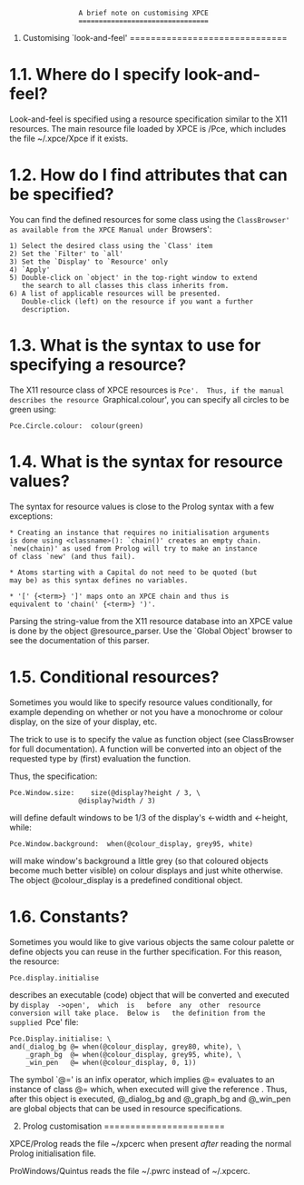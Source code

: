                      A brief note on customising XPCE
                     ================================

1. Customising `look-and-feel'
==============================

1.1.  Where do I specify look-and-feel?
=======================================

Look-and-feel is specified using a resource specification similar to the
X11 resources. The main resource file   loaded by XPCE is <pcehome>/Pce,
which includes the file ~/.xpce/Xpce if it exists. 


1.2.  How do I find attributes that can be specified?
=====================================================

You  can  find  the  defined  resources    for   some  class  using  the
`ClassBrowser' as available from the XPCE Manual under `Browsers':

	1) Select the desired class using the `Class' item
	2) Set the `Filter' to `all'
	3) Set the `Display' to `Resource' only
	4) `Apply'
	5) Double-click on `object' in the top-right window to extend
	   the search to all classes this class inherits from.
	6) A list of applicable resources will be presented.
	   Double-click (left) on the resource if you want a further
	   description.

1.3.  What is the syntax to use for specifying a resource?
==========================================================

The X11 resource class of XPCE resources  is `Pce'.  Thus, if the manual
describes the resource `Graphical.colour', you   can specify all circles
to be green using:

	Pce.Circle.colour:	colour(green)

1.4.  What is the syntax for resource values?
=============================================

The syntax for resource values is close to the Prolog syntax with a few
exceptions:

	* Creating an instance that requires no initialisation arguments
	is done using <classname>(): `chain()' creates an empty chain.
	`new(chain)' as used from Prolog will try to make an instance
	of class `new' (and thus fail).

	* Atoms starting with a Capital do not need to be quoted (but
	may be) as this syntax defines no variables.

	* '[' {<term>} ']' maps onto an XPCE chain and thus is
	equivalent to 'chain(' {<term>} ')'.

Parsing the string-value from the  X11   resource  database into an XPCE
value is done by the object   @resource_parser.  Use the `Global Object'
browser to see the documentation of this parser.


1.5.  Conditional resources?
============================

Sometimes you would like to specify   resource values conditionally, for
example depending on whether or not  you   have  a  monochrome or colour
display, on the size of your display, etc.

The trick to use  is  to  specify   the  value  as  function object (see
ClassBrowser for full documentation).  A function will be converted into
an object of the requested type by (first) evaluation the function.

Thus, the specification:

	Pce.Window.size:	size(@display?height / 3, \
				     @display?width / 3)

will define default windows to be 1/3 of the display's <-width and
<-height, while:

	Pce.Window.background:	when(@colour_display, grey95, white)

will make window's background a little   grey  (so that coloured objects
become much better visible) on colour displays and just white otherwise.
The object @colour_display is a predefined conditional object.


1.6.  Constants?
================

Sometimes you would like to give various objects the same colour palette
or define objects you can reuse in  the further specification.  For this
reason, the resource:

	Pce.display.initialise

describes an executable  (code)  object  that   will  be  converted  and
executed by `display  ->open',  which  is   before  any  other  resource
conversion will take place.  Below is   the definition from the supplied
`Pce' file:

    Pce.Display.initialise: \
	and(_dialog_bg @= when(@colour_display, grey80, white), \
	    _graph_bg  @= when(@colour_display, grey95, white), \
	    _win_pen   @= when(@colour_display, 0, 1))

The symbol `@=' is an infix operator,   which  implies <ref> @= <object>
evaluates to an instance of class  @=   which,  when  executed will give
<object> the reference <ref>.  Thus,  after   this  object  is executed,
@_dialog_bg and @_graph_bg and @_win_pen are  global objects that can be
used in resource specifications.


2. Prolog customisation
=======================

XPCE/Prolog reads the file ~/xpcerc  when   present  *after* reading the
normal Prolog initialisation file.

ProWindows/Quintus reads the file ~/.pwrc instead of ~/.xpcerc.
